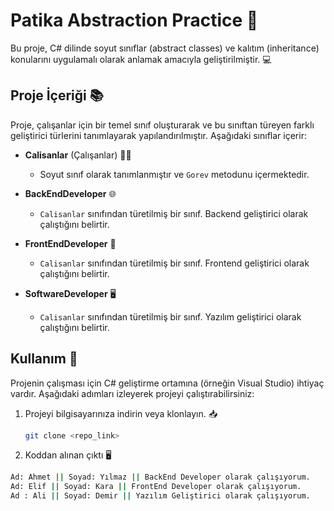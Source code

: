 # Patika Abstraction Practice 🚀

Bu proje, C# dilinde soyut sınıflar (abstract classes) ve kalıtım (inheritance) konularını uygulamalı olarak anlamak amacıyla geliştirilmiştir. 💻

## Proje İçeriği 📚

Proje, çalışanlar için bir temel sınıf oluşturarak ve bu sınıftan türeyen farklı geliştirici türlerini tanımlayarak yapılandırılmıştır. Aşağıdaki sınıflar içerir:

- **Calisanlar** (Çalışanlar) 🧑‍💻
  - Soyut sınıf olarak tanımlanmıştır ve `Gorev` metodunu içermektedir.
  
- **BackEndDeveloper** 🌐
  - `Calisanlar` sınıfından türetilmiş bir sınıf. Backend geliştirici olarak çalıştığını belirtir.

- **FrontEndDeveloper** 🌟
  - `Calisanlar` sınıfından türetilmiş bir sınıf. Frontend geliştirici olarak çalıştığını belirtir.

- **SoftwareDeveloper** 🖥️
  - `Calisanlar` sınıfından türetilmiş bir sınıf. Yazılım geliştirici olarak çalıştığını belirtir.

## Kullanım 🔧

Projenin çalışması için C# geliştirme ortamına (örneğin Visual Studio) ihtiyaç vardır. Aşağıdaki adımları izleyerek projeyi çalıştırabilirsiniz:

1. Projeyi bilgisayarınıza indirin veya klonlayın. 📥
   ```bash
   git clone <repo_link>

2. Koddan alınan çıktı 🖥️
```bash
Ad: Ahmet || Soyad: Yılmaz || BackEnd Developer olarak çalışıyorum.
Ad: Elif || Soyad: Kara || FrontEnd Developer olarak çalışıyorum.
Ad : Ali || Soyad: Demir || Yazılım Geliştirici olarak çalışıyorum.
